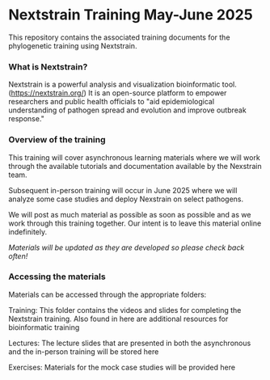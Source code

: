 # Nextstrain Training May-June 2025
This repository contains the associated training documents for the phylogenetic training using Nextstrain.

### What is Nextstrain?

Nextstrain is a powerful analysis and visualization bioinformatic tool. (https://nextstrain.org/) It is an open-source platform to empower researchers and public health officials to "aid epidemiological understanding of pathogen spread and evolution and improve outbreak response."

### Overview of the training

This training will cover asynchronous learning materials where we will work through the available tutorials and documentation available by the Nexstrain team. 

Subsequent in-person training will occur in June 2025 where we will analyze some case studies and deploy Nexstrain on select pathogens.

We will post as much material as possible as soon as possible and as we work through this training together. Our intent is to leave this material online indefinitely.

_Materials will be updated as they are developed so please check back often!_

### Accessing the materials

Materials can be accessed through the appropriate folders:

Training: This folder contains the videos and slides for completing the Nextstrain training. Also found in here are additional resources for bioinformatic training

Lectures: The lecture slides that are presented in both the asynchronous and the in-person training will be stored here

Exercises: Materials for the mock case studies will be provided here
